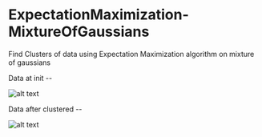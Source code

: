 # ExpectationMaximization-MixtureOfGaussians
 Find Clusters of data using Expectation Maximization algorithm on mixture of gaussians


 Data at init -- 
 
 ![alt text](https://github.com/sashakttripathi/k_means_clustering_algorithm/blob/main/result-random-centroid-assignment-data-1.png?raw=true)
 
 
 Data after clustered --
 
 ![alt text](https://github.com/sashakttripathi/k_means_clustering_algorithm/blob/main/result-random-centroid-assignment-data-1.png?raw=true)
